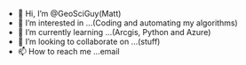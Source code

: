 - 👋 Hi, I’m @GeoSciGuy(Matt)
- 👀 I’m interested in ...(Coding and automating my algorithms)
- 🌱 I’m currently learning ...(Arcgis, Python and Azure)
- 💞️ I’m looking to collaborate on ...(stuff)
- 📫 How to reach me ...email

<!---
GeoSciGuy/GeoSciGuy is a ✨ special ✨ repository because its `README.md` (this file) appears on your GitHub profile.
You can click the Preview link to take a look at your changes.
--->
